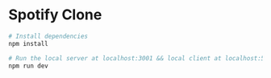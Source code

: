 # Spotify Clone

``` bash
# Install dependencies
npm install

# Run the local server at localhost:3001 && local client at localhost:5173
npm run dev
```
